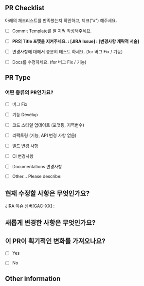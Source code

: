 ## PR Checklist
아래의 체크리스트를 만족했는지 확인하고, 체크("x") 해주세요.

- [ ] Commit Template를 잘 지켜 작성해주세요.
- [ ] **PR의 Title 포맷을 지켜주세요. : [JIRA Issue] : [변경사항 개략적 서술]**
- [ ] 변경사항에 대해서 충분히 테스트 하세요. (for 버그 Fix / 기능)
- [ ] Docs를 수정하세요. (for 버그 Fix / 기능)


## PR Type
### 어떤 종류의 PR인가요?

<!-- 이 PR이 해당하는 종류에 "x" 를 입력해주세요. -->

- [ ] 버그 Fix
- [ ] 기능 Develop
- [ ] 코드 스타일 업데이트 (포맷팅, 지역변수)
- [ ] 리팩토링 (기능, API 변경 사항 없음)
- [ ] 빌드 변경 사항
- [ ] CI 변경사항
- [ ] Documentations 변경사항
- [ ] Other... Please describe:


## 현재 수정할 사항은 무엇인가요?
<!-- 현재 수정할 사항에 대해서 설명해시고, JIRA 이슈 넘버를 기재해주세요. -->

JIRA 이슈 넘버[GAC-XX] :  


## 새롭게 변경한 사항은 무엇인가요?


## 이 PR이 획기적인 변화를 가져오나요?

- [ ] Yes
- [ ] No


<!-- 이 PR이 획기적인 변화를 가져온다면, 어떤 변화를 가져올지 설명해주세요. -->


## Other information
